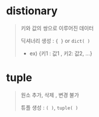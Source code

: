 # distionary

> 키와 값의 쌍으로 이루어진 데이터
>
> 딕셔너리 생성 : `{ }` or `dict( )`
>
> * ex) {키1 : 값1 , 키2: 값2, ...}

# tuple

> 원소 추가, 삭제 , 변경 불가
>
> 튜플 생성 : `( )`, `tuple( )`